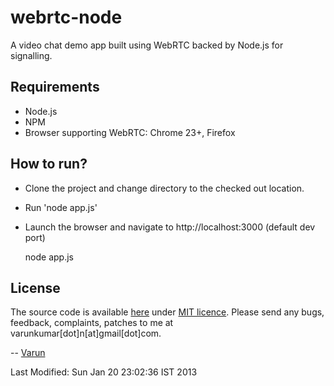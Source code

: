 webrtc-node
===========

A video chat demo app built using WebRTC backed by Node.js for signalling. 

Requirements
-------------
- Node.js 
- NPM
- Browser supporting WebRTC: Chrome 23+, Firefox

How to run?
-----------
- Clone the project and change directory to the checked out location.
- Run 'node app.js'
- Launch the browser and navigate to http://localhost:3000 (default dev port)

	node app.js

License
-------
The source code is available [here](https://github.com/varunkumar/webrtc-node) under [MIT licence](http://varunkumar.mit-license.org/). Please send any bugs, feedback, complaints, patches to me at varunkumar[dot]n[at]gmail[dot]com.

-- [Varun](http://www.varunkumar.me)

Last Modified: Sun Jan 20 23:02:36 IST 2013